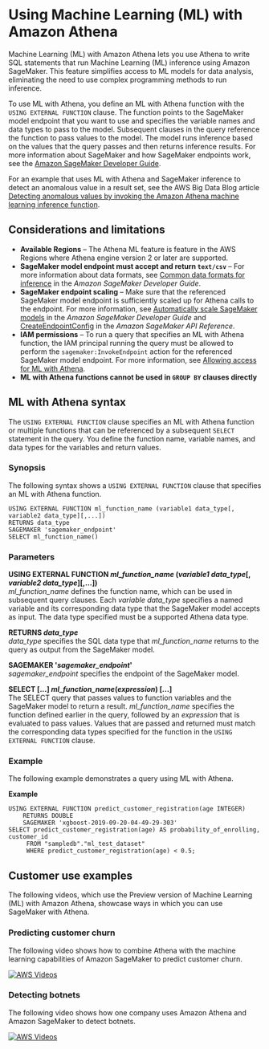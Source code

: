 # Using Machine Learning \(ML\) with Amazon Athena<a name="querying-mlmodel"></a>

Machine Learning \(ML\) with Amazon Athena lets you use Athena to write SQL statements that run Machine Learning \(ML\) inference using Amazon SageMaker\. This feature simplifies access to ML models for data analysis, eliminating the need to use complex programming methods to run inference\.

To use ML with Athena, you define an ML with Athena function with the `USING EXTERNAL FUNCTION` clause\. The function points to the SageMaker model endpoint that you want to use and specifies the variable names and data types to pass to the model\. Subsequent clauses in the query reference the function to pass values to the model\. The model runs inference based on the values that the query passes and then returns inference results\. For more information about SageMaker and how SageMaker endpoints work, see the [Amazon SageMaker Developer Guide](https://docs.aws.amazon.com/sagemaker/latest/dg/)\.

For an example that uses ML with Athena and SageMaker inference to detect an anomalous value in a result set, see the AWS Big Data Blog article [Detecting anomalous values by invoking the Amazon Athena machine learning inference function](http://aws.amazon.com/blogs/big-data/detecting-anomalous-values-by-invoking-the-amazon-athena-machine-learning-inference-function/)\.

## Considerations and limitations<a name="considerations-and-limitations"></a>
+ **Available Regions** – The Athena ML feature is feature in the AWS Regions where Athena engine version 2 or later are supported\.
+ **SageMaker model endpoint must accept and return `text/csv`** – For more information about data formats, see [Common data formats for inference](https://docs.aws.amazon.com/sagemaker/latest/dg/cdf-inference.html) in the *Amazon SageMaker Developer Guide*\.
+ **SageMaker endpoint scaling** – Make sure that the referenced SageMaker model endpoint is sufficiently scaled up for Athena calls to the endpoint\. For more information, see [Automatically scale SageMaker models](https://docs.aws.amazon.com/sagemaker/latest/dg/endpoint-auto-scaling.html) in the *Amazon SageMaker Developer Guide* and [CreateEndpointConfig](https://docs.aws.amazon.com/sagemaker/latest/dg/API_CreateEndpointConfig.html) in the *Amazon SageMaker API Reference*\.
+ **IAM permissions** – To run a query that specifies an ML with Athena function, the IAM principal running the query must be allowed to perform the `sagemaker:InvokeEndpoint` action for the referenced SageMaker model endpoint\. For more information, see [Allowing access for ML with Athena](machine-learning-iam-access.md)\.
+ **ML with Athena functions cannot be used in `GROUP BY` clauses directly**

## ML with Athena syntax<a name="ml-syntax"></a>

The `USING EXTERNAL FUNCTION` clause specifies an ML with Athena function or multiple functions that can be referenced by a subsequent `SELECT` statement in the query\. You define the function name, variable names, and data types for the variables and return values\.

### Synopsis<a name="ml-synopsis"></a>

The following syntax shows a `USING EXTERNAL FUNCTION` clause that specifies an ML with Athena function\.

```
USING EXTERNAL FUNCTION ml_function_name (variable1 data_type[, variable2 data_type][,...])
RETURNS data_type 
SAGEMAKER 'sagemaker_endpoint'
SELECT ml_function_name()
```

### Parameters<a name="udf-parameters"></a>

**USING EXTERNAL FUNCTION *ml\_function\_name* \(*variable1* *data\_type*\[, *variable2* *data\_type*\]\[,\.\.\.\]\)**  
*ml\_function\_name* defines the function name, which can be used in subsequent query clauses\. Each *variable data\_type* specifies a named variable and its corresponding data type that the SageMaker model accepts as input\. The data type specified must be a supported Athena data type\.

**RETURNS *data\_type***  
*data\_type* specifies the SQL data type that *ml\_function\_name* returns to the query as output from the SageMaker model\.

**SAGEMAKER '*sagemaker\_endpoint*'**  
*sagemaker\_endpoint* specifies the endpoint of the SageMaker model\.

**SELECT \[\.\.\.\] *ml\_function\_name*\(*expression*\) \[\.\.\.\]**  
The SELECT query that passes values to function variables and the SageMaker model to return a result\. *ml\_function\_name* specifies the function defined earlier in the query, followed by an *expression* that is evaluated to pass values\. Values that are passed and returned must match the corresponding data types specified for the function in the `USING EXTERNAL FUNCTION` clause\.

### Example<a name="ml-examples"></a>

The following example demonstrates a query using ML with Athena\.

**Example**  

```
USING EXTERNAL FUNCTION predict_customer_registration(age INTEGER) 
    RETURNS DOUBLE
    SAGEMAKER 'xgboost-2019-09-20-04-49-29-303' 
SELECT predict_customer_registration(age) AS probability_of_enrolling, customer_id 
     FROM "sampledb"."ml_test_dataset" 
     WHERE predict_customer_registration(age) < 0.5;
```

## Customer use examples<a name="ml-videos"></a>

The following videos, which use the Preview version of Machine Learning \(ML\) with Amazon Athena, showcase ways in which you can use SageMaker with Athena\.

### Predicting customer churn<a name="ml-videos-predict-churn"></a>

The following video shows how to combine Athena with the machine learning capabilities of Amazon SageMaker to predict customer churn\.

[![AWS Videos](http://img.youtube.com/vi/https://www.youtube.com/embed/CUHbSpekRVg/0.jpg)](http://www.youtube.com/watch?v=https://www.youtube.com/embed/CUHbSpekRVg)

### Detecting botnets<a name="ml-videos-detect-botnets"></a>

The following video shows how one company uses Amazon Athena and Amazon SageMaker to detect botnets\.

[![AWS Videos](http://img.youtube.com/vi/https://www.youtube.com/embed/0dUv-jCt2aw/0.jpg)](http://www.youtube.com/watch?v=https://www.youtube.com/embed/0dUv-jCt2aw)